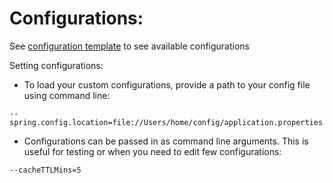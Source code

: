 # Configurations:

See [configuration template](src/main/resources/application.properties) to see available configurations

Setting configurations:

* To load your custom configurations, provide a path to your config file using command line:

```
--spring.config.location=file://Users/home/config/application.properties
```

* Configurations can be passed in as command line arguments.  This is useful for testing or when you need to edit
  few configurations:

```
--cacheTTLMins=5
```

